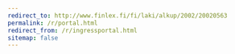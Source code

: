 ```yaml
---
redirect_to: http://www.finlex.fi/fi/laki/alkup/2002/20020563
permalink: /r/portal.html
redirect_from: /r/ingressportal.html
sitemap: false
---
```

